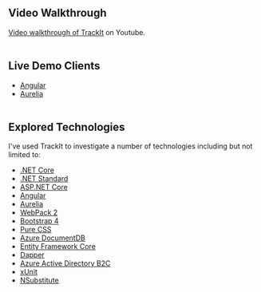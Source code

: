 ## Video Walkthrough
[Video walkthrough of TrackIt](https://www.youtube.com/watch?v=2fLqZI1M-fY) on Youtube.
<br><br>
## Live Demo Clients
- [Angular](https://trackit-client-angular.azurewebsites.net)
- [Aurelia](https://trackit-client-aurelia.azurewebsites.net)
<br><br>
## Explored Technologies
I've used TrackIt to investigate a number of technologies including but not limited to:
- [.NET Core](www.microsoft.com/net/core/platform)
- [.NET Standard](docs.microsoft.com/en-us/dotnet/standard/net-standard)
- [ASP.NET Core](github.com/aspnet/Home)
- [Angular](angular.io/)
- [Aurelia](aurelia.io/)
- [WebPack 2](webpack.js.org/)
- [Bootstrap 4](v4-alpha.getbootstrap.com/)
- [Pure CSS](purecss.io/)
- [Azure DocumentDB](azure.microsoft.com/en-us/services/cosmos-db/)
- [Entity Framework Core](docs.microsoft.com/en-us/ef/core/)
- [Dapper](github.com/StackExchange/Dapper)
- [Azure Active Directory B2C](azure.microsoft.com/en-us/services/active-directory-b2c/)
- [xUnit](xunit.github.io/)
- [NSubstitute](nsubstitute.github.io/)
